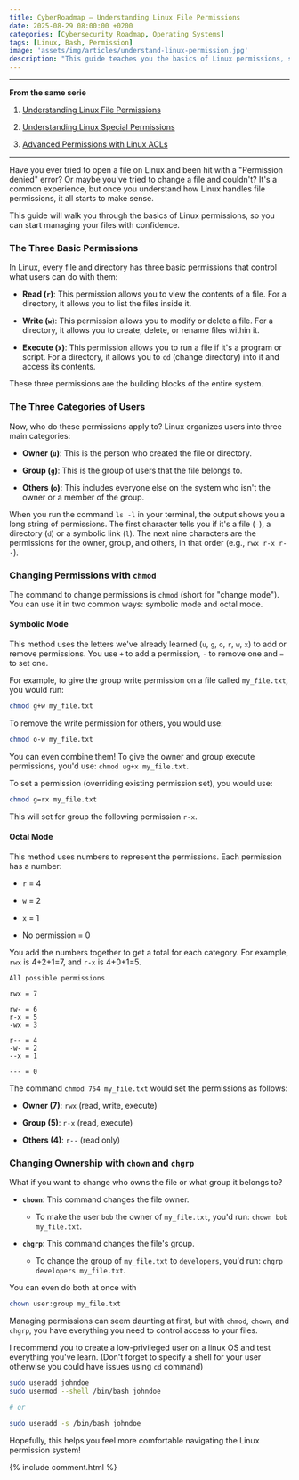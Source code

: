 ```yaml
---
title: CyberRoadmap — Understanding Linux File Permissions
date: 2025-08-29 08:00:00 +0200
categories: [Cybersecurity Roadmap, Operating Systems]
tags: [Linux, Bash, Permission]
image: 'assets/img/articles/understand-linux-permission.jpg'
description: "This guide teaches you the basics of Linux permissions, so you can confidently manage your files."
---
```


---

**From the same serie**

1. [Understanding Linux File Permissions](https://cyber-owl.xyz/posts/ROADMAPCYBER_Understanding_Linux_File_Permissions_Part_1/)

2. [Understanding Linux Special Permissions](https://cyber-owl.xyz/posts/ROADMAPCYBER_Understanding_Linux_File_Permissions_Part_2/)

3. [Advanced Permissions with Linux ACLs](https://cyber-owl.xyz/posts/ROADMAPCYBER_Understanding_Linux_File_Permissions_Part_3/)

---

Have you ever tried to open a file on Linux and been hit with a "Permission denied" error? Or maybe you've tried to change a file and couldn't? It's a common experience, but once you understand how Linux handles file permissions, it all starts to make sense.

This guide will walk you through the basics of Linux permissions, so you can start managing your files with confidence.

### The Three Basic Permissions

In Linux, every file and directory has three basic permissions that control what users can do with them:

- **Read (`r`)**: This permission allows you to view the contents of a file. For a directory, it allows you to list the files inside it.
    
- **Write (`w`)**: This permission allows you to modify or delete a file. For a directory, it allows you to create, delete, or rename files within it.
    
- **Execute (`x`)**: This permission allows you to run a file if it's a program or script. For a directory, it allows you to `cd` (change directory) into it and access its contents.
    

These three permissions are the building blocks of the entire system.

### The Three Categories of Users

Now, who do these permissions apply to? Linux organizes users into three main categories:

- **Owner (`u`)**: This is the person who created the file or directory.
    
- **Group (`g`)**: This is the group of users that the file belongs to.
    
- **Others (`o`)**: This includes everyone else on the system who isn't the owner or a member of the group.
    

When you run the command `ls -l` in your terminal, the output shows you a long string of permissions. The first character tells you if it's a file (`-`), a directory (`d`) or a symbolic link (`l`). The next nine characters are the permissions for the owner, group, and others, in that order (e.g., `rwx r-x r--`).

### Changing Permissions with `chmod`

The command to change permissions is `chmod` (short for "change mode"). You can use it in two common ways: symbolic mode and octal mode.

#### Symbolic Mode

This method uses the letters we've already learned (`u`, `g`, `o`, `r`, `w`, `x`) to add or remove permissions. You use `+` to add a permission, `-` to remove one and `=` to set one.

For example, to give the group write permission on a file called `my_file.txt`, you would run:

```bash
chmod g+w my_file.txt
```

To remove the write permission for others, you would use:

```bash
chmod o-w my_file.txt
```

You can even combine them! To give the owner and group execute permissions, you'd use: `chmod ug+x my_file.txt`.

To set a permission (overriding existing permission set), you would use:

```bash
chmod g=rx my_file.txt
```

This will set for group the following permission `r-x`.

#### Octal Mode

This method uses numbers to represent the permissions. Each permission has a number:

- `r` = 4
    
- `w` = 2
    
- `x` = 1
    
- No permission = 0
    

You add the numbers together to get a total for each category. For example, `rwx` is 4+2+1=7, and `r-x` is 4+0+1=5.

```
All possible permissions

rwx = 7

rw- = 6
r-x = 5
-wx = 3

r-- = 4
-w- = 2
--x = 1

--- = 0
```

The command `chmod 754 my_file.txt` would set the permissions as follows:

- **Owner (7)**: `rwx` (read, write, execute)
    
- **Group (5)**: `r-x` (read, execute)
    
- **Others (4)**: `r--` (read only)
    

### Changing Ownership with `chown` and `chgrp`

What if you want to change who owns the file or what group it belongs to?

- **`chown`**: This command changes the file owner.
    
    - To make the user `bob` the owner of `my_file.txt`, you'd run: `chown bob my_file.txt`.
	
- **`chgrp`**: This command changes the file's group.
    
    - To change the group of `my_file.txt` to `developers`, you'd run: `chgrp developers my_file.txt`.


You can even do both at once with 

```bash
chown user:group my_file.txt
```

Managing permissions can seem daunting at first, but with `chmod`, `chown`, and `chgrp`, you have everything you need to control access to your files.

I recommend you to create a low-privileged user on a linux OS and test everything you've learn.
(Don't forget to specify a shell for your user otherwise you could have issues using `cd` command)

```bash
sudo useradd johndoe
sudo usermod --shell /bin/bash johndoe

# or

sudo useradd -s /bin/bash johndoe
```

Hopefully, this helps you feel more comfortable navigating the Linux permission system!


{% include comment.html %}